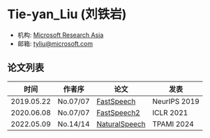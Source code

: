 # Tie-yan_Liu (刘铁岩)

- 机构: [Microsoft Research Asia](../Institutions/USA-Microsoft.md)
- 邮箱: tyliu@microsoft.com

## 论文列表

| 时间 | 作者序 | 论文 | 发表 |
|:-:|:-:|---|---|
| 2019.05.22 | No.07/07 | [FastSpeech](../Models/TTS2_Acoustic/2019.05.22_FastSpeech.md) | NeurIPS 2019
| 2020.06.08 | No.07/07 | [FastSpeech2](../Models/TTS2_Acoustic/2020.06.08_FastSpeech2.md) | ICLR 2021
| 2022.05.09 | No.14/14 | [NaturalSpeech](../Models/E2E/2022.05.09_NaturalSpeech.md) | TPAMI 2024